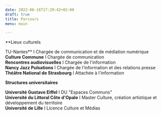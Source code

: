 ```yaml
---
date: 2022-06-16T17:29:42+02:00
draft: true
title: Parcours
menu: main

---
```

**Lieux culturels  
  
TU-Nantes** I Chargée de communication et de médiation numérique  
**Culture Commune** I Chargée de communication  
**Rencontres audiovisuelles** I Chargée de l'information  
**Nancy Jazz Pulsations** I Chargée de l'information et des relations presse  
**Théâtre National de Strasbourg** I Attachée à l'information  
  
**Structures universitaires**   
  
**Université Gustave Eiffel** I DU "Espaces Communs"  
**Université du Littoral Côte d'Opale** I Master Culture, création artistique et développement du territoire  
**Université de Lille** I Licence Culture et Médias